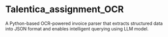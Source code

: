 # Talentica_assignment_OCR
A Python-based OCR-powered invoice parser that extracts structured data into JSON format and enables intelligent querying using LLM model.

